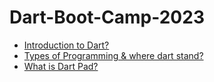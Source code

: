 # Dart-Boot-Camp-2023
- [Introduction to Dart?](https://www.youtube.com/@Productmanagemententrepreneur)
- [Types of Programming & where dart stand?](https://www.youtube.com/@Productmanagemententrepreneur)
- [What is Dart Pad?](https://www.youtube.com/@Productmanagemententrepreneur)
